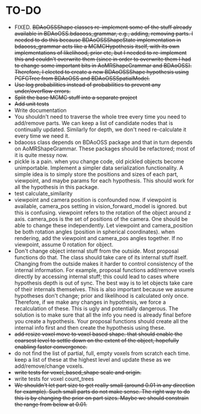 # TO-DO
- FIXED. ~~BDAoOSSShape classes re-implement some of the stuff already available in BDAoOSS.bdaooss_grammar, e.g., adding, 
removing parts. I needed to do this because BDAoOSSShapeState implementation in bdaooss_grammar acts like a 
MCMCHypothesis itself, with its own implementations of likelihood, prior etc, but I needed to re-implement this and
couldn't overwrite them (since in order to overwrite them I had to change some important bits in AoMRShapeGrammar and 
BDAoOSS). Therefore, I elected to create a new BDAoOSSShape hypothesis using PCFGTree from BDAoOSS and 
BDAoOSSSpatialModel.~~
- ~~Use log probabilities instead of probabilities to prevent any under/overflow errors.~~
- ~~Split the base MCMC stuff into a separate project~~
- ~~Add unit tests~~
- Write documentation
- You shouldn't need to traverse the whole tree every time you need to add/remove parts. We can keep a list of 
candidate nodes that is continually updated. Similarly for depth, we don't need re-calculate it every time we 
need it.
- bdaooss class depends on BDAoOSS package and that in turn depends on AoMRShapeGrammar. These packages should be 
refactored; most of it is quite messy now.
- pickle is a pain. when you change code, old pickled objects become unimportable. Implement a simpler data 
serialization functionality. A simple idea is to simply store the positions and sizes of each part, viewpoint, and
maybe params for each hypothesis. This should work for all the hypothesis in this package.
- test calculate_similarity
- viewpoint and camera position is confounded now. if viewpoint is available, camera_pos setting in 
vision_forward_model is ignored. but this is confusing. viewpoint refers to the rotation of the object around z axis. 
camera_pos is the set of positions of the camera. One should be able to change these independently. Let viewpoint and 
camera_position be both rotation angles (position in spherical coordinates). when rendering, add the viewpoint and
camera_pos angles together. If no viewpoint, assume 0 rotation for object.
- Don't change object internal stuff from the outside. Most proposal functions do that. The class should take care 
of its internal stuff itself. Changing from the outside makes it harder to control consistency of the internal 
information. For example, proposal functions add/remove voxels directly by accessing internal stuff; this could 
lead to cases where hypothesis depth is out of sync. The best way is to let objects take care of their internals
themselves. This is also important because we assume hypotheses don't change; prior and likelihood is calculated
only once. Therefore, if we make any changes in hypothesis, we force a recalculation of these. This is ugly and
potentially dangerous. The solution is to make sure that all the info you need is already final before you create
a hypothesis. Your proposal functions should create all the internal info first and then create the 
hypothesis using these.
- ~~add resize voxel move to voxel based shape. that should enable the coarsest level to settle down on the extent of the
object, hopefully enabling faster convergence.~~
- do not find the list of partial, full, empty voxels from scratch each time. keep a list of these at the highest level 
and update these as we add/remove/change voxels.
- ~~write tests for voxel_based_shape scale and origin.~~
- write tests for voxel count_trees
- ~~We shouldn't let part size to get really small (around 0.01 in any direction for example). Such small parts do not make
sense. The right way to do this is by changing the prior on part sizes. Maybe we should constrain the range from below at
0.01.~~
